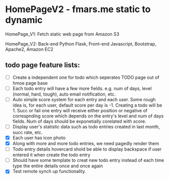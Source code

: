 # HomePageV2 - fmars.me static to dynamic
HomePage_V1: Fetch static web page from Amazon S3

HomePage_V2: Back-end Python Flask, Front-end Javascript, Bootstrap, Apache2, Amazon EC2

## todo page feature lists:
- [ ] Create a independent one for todo which seperates TODO page out of hmoe page base 
- [ ] Each todo entry will have a few more fields. e.g. num of days, level (normal, hard, tough), auto email notification, etc.
- [ ] Auto simple score system for each entry and each user. Some rough idea is, for each user, default score per day is -1. 
Creating a todo will be 1. Succ or fail one entry will receive either position or negative of correspnding score which depends on the 
entry's level and num of days fields. Num of days should be exponetially corelated with score.
- [ ] Display user's statistic data such as todo entries created in last month, succ rate, etc.
- [x] Each user has icon photo
- [x] Along with more and more todo entries, we need pagedly render them
- [ ] Todo entry details hovercard shold be able to display backspace if user entered it when create the todo entry
- [ ] Should have some template to creat new todo entry instead of each time type the entire details once and once again
- [x] Test remote synch up functionality.

